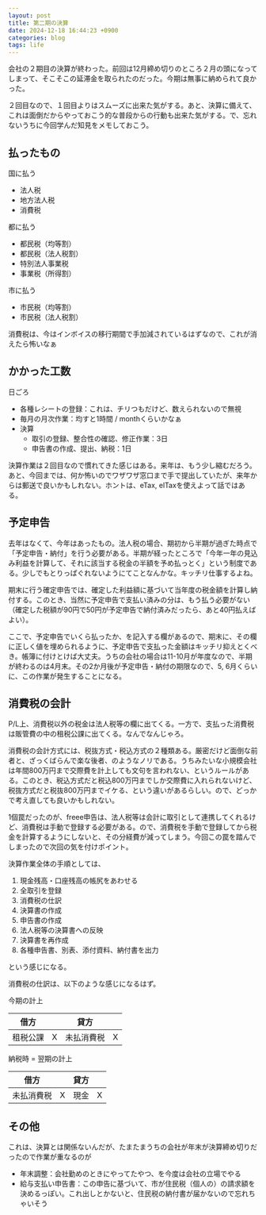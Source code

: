 ```yaml
---
layout: post
title: 第二期の決算
date: 2024-12-18 16:44:23 +0900
categories: blog
tags: life
---
```


会社の２期目の決算が終わった。前回は12月締め切りのところ２月の頭になってしまって、そこそこの延滞金を取られたのだった。今期は無事に納められて良かった。

２回目なので、１回目よりはスムーズに出来た気がする。あと、決算に備えて、これは面倒だからやっておこう的な普段からの行動も出来た気がする。で、忘れないうちに今回学んだ知見をメモしておこう。

## 払ったもの

国に払う

- 法人税
- 地方法人税
- 消費税

都に払う

- 都民税（均等割）
- 都民税（法人税割）
- 特別法人事業税
- 事業税（所得割）

市に払う

- 市民税（均等割）
- 市民税（法人税割）

消費税は、今はインボイスの移行期間で手加減されているはずなので、これが消えたら怖いなぁ

## かかった工数

日ごろ

- 各種レシートの登録：これは、チリつもだけど、数えられないので無視
- 毎月の月次作業：均すと1時間 / monthくらいかなぁ
- 決算
  - 取引の登録、整合性の確認、修正作業：3日
  - 申告書の作成、提出、納税：1日

決算作業は２回目なので慣れてきた感じはある。来年は、もう少し縮むだろう。あと、今回までは、何か怖いのでワザワザ窓口まで手で提出していたが、来年からは郵送で良いかもしれない。ホントは、eTax, elTaxを使えよって話ではある。

## 予定申告

去年はなくて、今年はあったもの。法人税の場合、期初から半期が過ぎた時点で「予定申告・納付」を行う必要がある。半期が経ったところで「今年一年の見込み利益を計算して、それに該当する税金の半額を予め払っとく」という制度である。少しでもとりっぱぐれないようにてことなんかな。キッチリ仕事するよね。

期末に行う確定申告では、確定した利益額に基づいて当年度の税金額を計算し納付する。このとき、当然に予定申告で支払い済みの分は、もう払う必要がない（確定した税額が90円で50円が予定申告で納付済みだったら、あと40円払えばよい）。

ここで、予定申告でいくら払ったか、を記入する欄があるので、期末に、その欄に正しく値を埋められるように、予定申告で支払った金額はキッチリ抑えとくべき。帳簿に付けとけば大丈夫。うちの会社の場合は11-10月が年度なので、半期が終わるのは4月末。その2か月後が予定申告・納付の期限なので、5, 6月くらいに、この作業が発生することになる。

## 消費税の会計

P/L上、消費税以外の税金は法人税等の欄に出てくる。一方で、支払った消費税は販管費の中の租税公課に出てくる。なんでなんじゃろ。

消費税の会計方式には、税抜方式・税込方式の２種類ある。厳密だけど面倒な前者と、ざっくばらんで楽な後者、のようなノリである。うちみたいな小規模会社は年間800万円まで交際費を計上しても文句を言われない、というルールがある。このとき、税込方式だと税込800万円までしか交際費に入れられないけど、税抜方式だと税抜800万円までイケる、という違いがあるらしい。ので、どっかで考え直しても良いかもしれない。

1個罠だったのが、freee申告は、法人税等は会計に取引として連携してくれるけど、消費税は手動で登録する必要がある。ので、消費税を手動で登録してから税金を計算するようにしないと、その分経費が減ってしまう。今回この罠を踏んでしまったので次回の気を付けポイント。

決算作業全体の手順としては、

1. 現金残高・口座残高の帳尻をあわせる
1. 全取引を登録
1. 消費税の仕訳
1. 決算書の作成
1. 申告書の作成
1. 法人税等の決算書への反映
1. 決算書を再作成
1. 各種申告書、別表、添付資料、納付書を出力

という感じになる。

消費税の仕訳は、以下のような感じになるはず。

今期の計上

| 借方     |   | 貸方       |   |
|----------|---|------------|---|
| 租税公課 | X | 未払消費税 | X |

納税時 = 翌期の計上

| 借方       |   | 貸方 |   |
|------------|---|------|---|
| 未払消費税 | X | 現金 | X |

## その他

これは、決算とは関係ないんだが、たまたまうちの会社が年末が決算締め切りだったので作業が重なるのが

- 年末調整：会社勤めのときにやってたやつ、を今度は会社の立場でやる
- 給与支払い申告書：この申告に基づいて、市が住民税（個人の）の請求額を決めるっぽい。これ出しとかないと、住民税の納付書が届かないので忘れちゃいそう
